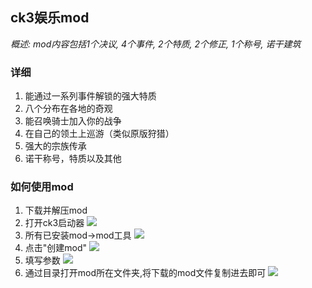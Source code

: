 <!--
 * @Date: 2021-05-18 19:50:57
 * @LastEditTime: 2022-02-11 12:46:29
 * @FilePath: \ck3-mod\readme.md
-->

## ck3娱乐mod

*概述: mod内容包括1个决议, 4个事件, 2个特质, 2个修正, 1个称号, 诺干建筑*

### 详细
1. 能通过一系列事件解锁的强大特质
2. 八个分布在各地的奇观
3. 能召唤骑士加入你的战争
4. 在自己的领土上巡游（类似原版狩猎）
5. 强大的宗族传承
6. 诺干称号，特质以及其他

### 如何使用mod

1. 下载并解压mod
2. 打开ck3启动器
   ![](https://gitee.com/jhhmyjt/tutu/raw/master/img/Snipaste_2021-05-19_22-07-50.png)
3. 所有已安装mod->mod工具
   ![](https://gitee.com/jhhmyjt/tutu/raw/master/img/Snipaste_2021-05-19_22-03-03.png)
4. 点击"创建mod"
   ![](https://gitee.com/jhhmyjt/tutu/raw/master/img/Snipaste_2021-05-19_22-04-03.png)
5. 填写参数
   ![](https://gitee.com/jhhmyjt/tutu/raw/master/img/Snipaste_2021-05-19_22-04-42.png)
6. 通过目录打开mod所在文件夹,将下载的mod文件复制进去即可
   ![](https://gitee.com/jhhmyjt/tutu/raw/master/img/Snipaste_2021-05-19_22-05-40.png)